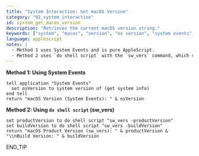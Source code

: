 ```yaml
---
title: "System Interaction: Get macOS Version"
category: "02_system_interaction"
id: system_get_macos_version
description: "Retrieves the current macOS version string."
keywords: ["system", "macos", "version", "os version", "system events", "sw_vers"]
language: applescript
notes: |
  - Method 1 uses System Events and is pure AppleScript.
  - Method 2 uses `do shell script` with the `sw_vers` command, which can provide more detailed build info.
---
```


**Method 1: Using System Events**

```applescript
tell application "System Events"
  set osVersion to system version of (get system info)
end tell
return "macOS Version (System Events): " & osVersion
```

**Method 2: Using `do shell script` (sw_vers)**

```applescript
set productVersion to do shell script "sw_vers -productVersion"
set buildVersion to do shell script "sw_vers -buildVersion"
return "macOS Product Version (sw_vers): " & productVersion & "\\nBuild Version: " & buildVersion
```
END_TIP